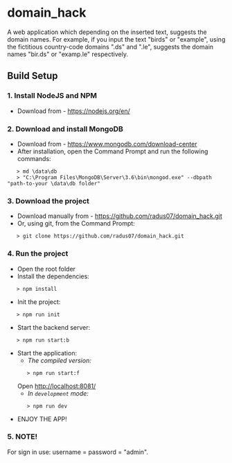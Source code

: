 # domain_hack

A web application which depending on the inserted text, suggests the domain names. For example, if you input the text "birds" or "example", using the fictitious country-code domains ".ds" and ".le", suggests the domain names "bir.ds" or "examp.le" respectively. 

## Build Setup

### 1. Install NodeJS and NPM
 - Download from - https://nodejs.org/en/

### 2. Download and install MongoDB
 - Download from - https://www.mongodb.com/download-center
 - After installation, open the Command Prompt and run the following commands:
 ```
    > md \data\db
    > "C:\Program Files\MongoDB\Server\3.6\bin\mongod.exe" --dbpath "path-to-your \data\db folder"
 ```
### 3. Download the project
 - Download manually from - https://github.com/radus07/domain_hack.git
 - Or, using git, from the Command Prompt:
 ```
    > git clone https://github.com/radus07/domain_hack.git
 ```
### 4. Run the project
 - Open the root folder
 - Install the dependencies:
 ```
    > npm install
 ```
 - Init the project:
 ```
    > npm run init
 ```
 - Start the backend server:
 ```
    > npm run start:b
 ```
 - Start the application:
    * _The compiled version:_
     ```
        > npm run start:f
     ```
     Open [http://localhost:8081/](http://localhost:8081)
     * _In `development` mode:_
     ```
        > npm run dev
     ```
 - ENJOY THE APP!

### 5. NOTE!
For sign in use: username = password = "admin".
